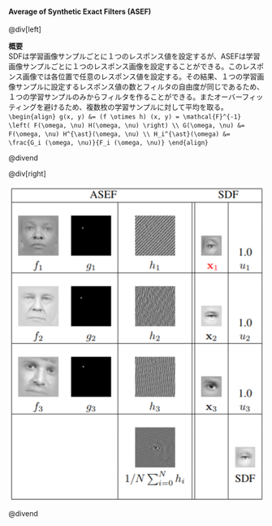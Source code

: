 #### Average of Synthetic Exact Filters (ASEF)

@div[left]

__概要__<br>
SDFは学習画像サンプルごとに１つのレスポンス値を設定するが、ASEFは学習画像サンプルごとに１つのレスポンス画像を設定することができる。このレスポンス画像では各位置で任意のレスポンス値を設定する。その結果、１つの学習画像サンプルに設定するレスポンス値の数とフィルタの自由度が同じであるため、１つの学習サンプルのみからフィルタを作ることができる。またオーバーフィッティングを避けるため、複数枚の学習サンプルに対して平均を取る。<br>
`\begin{align} g(x, y) &= (f \otimes h) (x, y) = \mathcal{F}^{-1} \left( F(\omega, \nu) H(\omega, \nu) \right) \\ G(\omega, \nu) &= F(\omega, \nu) H^{\ast}(\omega, \nu) \\ H_i^{\ast}(\omega) &= \frac{G_i (\omega, \nu)}{F_i (\omega, \nu)} \end{align}`

@divend

@div[right]

![ASEF](assets/img/ASEF.png)

@divend